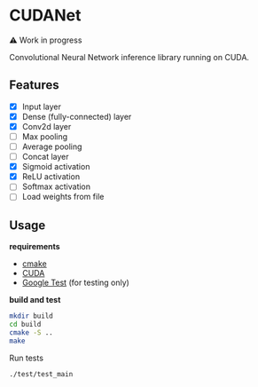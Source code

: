 # CUDANet

:warning: Work in progress

Convolutional Neural Network inference library running on CUDA.

## Features

- [x] Input layer
- [x] Dense (fully-connected) layer
- [x] Conv2d layer
- [ ] Max pooling
- [ ] Average pooling
- [ ] Concat layer
- [x] Sigmoid activation
- [x] ReLU activation
- [ ] Softmax activation
- [ ] Load weights from file 

## Usage

**requirements**
- [cmake](https://cmake.org/)
- [CUDA](https://developer.nvidia.com/cuda-downloads)
- [Google Test](https://github.com/google/googletest) (for testing only)

**build and test**

```sh
mkdir build
cd build
cmake -S ..
make
```

Run tests

```sh
./test/test_main
```